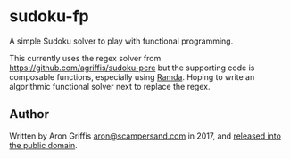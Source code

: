 # sudoku-fp

A simple Sudoku solver to play with functional programming.

This currently uses the regex solver from
https://github.com/agriffis/sudoku-pcre but the supporting code is composable
functions, especially using [Ramda](http://ramdajs.com/).
Hoping to write an algorithmic functional solver next to replace the regex.

## Author

Written by Aron Griffis <aron@scampersand.com> in 2017, and
[released into the public domain](./LICENSE).
